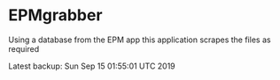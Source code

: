 # EPMgrabber
Using a database from the EPM app this application scrapes the files as required


Latest backup: Sun Sep 15 01:55:01 UTC 2019
